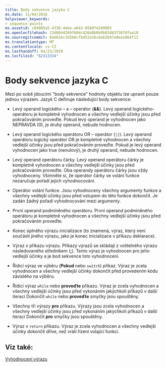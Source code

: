 ```yaml
---
title: Body sekvence jazyka C
ms.date: 11/04/2016
helpviewer_keywords:
- sequence points
ms.assetid: c84885a5-4336-4eba-a643-058df4249903
ms.openlocfilehash: 13d6044269f60dc426a8b0b9b03463f387dfaa10
ms.sourcegitcommit: 0ab61bc3d2b6cfbd52a16c6ab2b97a8ea1864f12
ms.translationtype: MT
ms.contentlocale: cs-CZ
ms.lasthandoff: 04/23/2019
ms.locfileid: "62313334"
---
```

# <a name="c-sequence-points"></a>Body sekvence jazyka C

Mezi po sobě jdoucími "body sekvence" hodnoty objektu lze upravit pouze jednou výrazem. Jazyk C definuje následující body sekvence:

- Levý operand logického – a – operátor (**&&**). Levý operand logického-operátoru je kompletně vyhodnocen a všechny vedlejší účinky jsou před pokračováním proveďte. Pokud levý operand je vyhodnocen jako NEPRAVDA (0), je druhý operand, nebude hodnocen.

- Levý operand logického operátoru OR – operátor (`||`). Levý operand operátoru logický operátor OR je kompletně vyhodnocen a všechny vedlejší účinky jsou před pokračováním proveďte. Pokud je levý operand vyhodnocen jako true (nenulový), je druhý operand, nebude hodnocen.

- Levý operand operátoru čárky. Levý operand operátoru čárky je kompletně vyhodnocen a všechny vedlejší účinky jsou před pokračováním proveďte. Oba operandy operátoru čárky jsou vždy vyhodnoceny. Všimněte si, že operátor čárky ve volání funkce nezaručuje pořadí jejich vyhodnocování.

- Operátor volání funkce. Jsou vyhodnoceny všechny argumenty funkce a všechny vedlejší účinky jsou před vstupem do této funkce dokončit. Je zadán žádný pořadí vyhodnocování mezi argumenty.

- První operand podmíněného operátoru. První operand podmíněného operátoru je kompletně vyhodnocen a všechny vedlejší účinky jsou před pokračováním proveďte.

- Konec úplného výrazu inicializace (to znamená, výraz, který není součástí jiného výrazu, jako je konec inicializace v příkazu deklarace).

- Výraz v příkazu výrazu. Příkazy výrazů se skládají z volitelného výrazu následovaného středníkem (**;**). Tento výraz je vyhodnocen pro jeho vedlejší účinky a je bod sekvence toto vyhodnocení.

- Řídicí výraz ve výběru (**Pokud** nebo `switch`) příkaz. Výraz je zcela vyhodnocen a všechny vedlejší účinky dokončit před provedením kódu závislého na výběru.

- Řídicí výraz `while` nebo **proveďte** příkazu. Výraz je zcela vyhodnocen a všechny vedlejší účinky jsou před vykonáním jakýchkoli příkazů v další iteraci Dokončit `while` nebo **proveďte** smyčky jsou spouštěny.

- Všechny tři výrazy **pro** příkazu. Výrazy jsou zcela vyhodnocen a všechny vedlejší účinky jsou před vykonáním jakýchkoli příkazů v další iteraci Dokončit **pro** smyčky jsou spouštěny.

- Výraz v `return` příkazu. Výraz je zcela vyhodnocen a všechny vedlejší účinky dokončit dříve, než vrátí řízení volající funkci.

## <a name="see-also"></a>Viz také:

[Vyhodnocení výrazu](../c-language/expression-evaluation-c.md)
